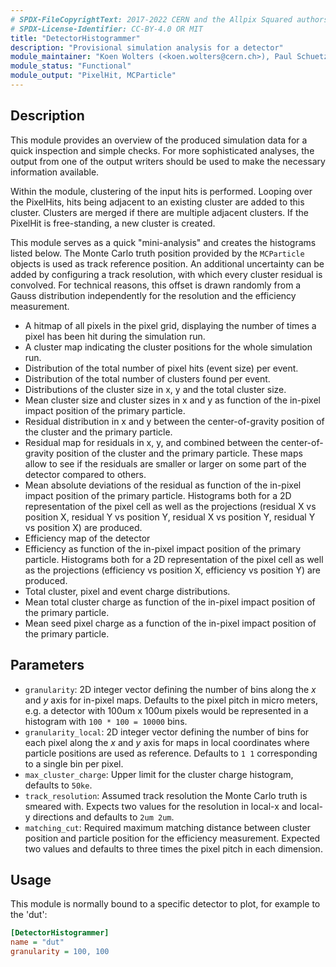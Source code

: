 ```yaml
---
# SPDX-FileCopyrightText: 2017-2022 CERN and the Allpix Squared authors
# SPDX-License-Identifier: CC-BY-4.0 OR MIT
title: "DetectorHistogrammer"
description: "Provisional simulation analysis for a detector"
module_maintainer: "Koen Wolters (<koen.wolters@cern.ch>), Paul Schuetze (<paul.schuetze@desy.de>), Simon Spannagel (<simon.spannagel@cern.ch>)"
module_status: "Functional"
module_output: "PixelHit, MCParticle"
---
```


## Description
This module provides an overview of the produced simulation data for a quick inspection and simple checks.
For more sophisticated analyses, the output from one of the output writers should be used to make the necessary information available.

Within the module, clustering of the input hits is performed.
Looping over the PixelHits, hits being adjacent to an existing cluster are added to this cluster.
Clusters are merged if there are multiple adjacent clusters.
If the PixelHit is free-standing, a new cluster is created.

This module serves as a quick "mini-analysis" and creates the histograms listed below.
The Monte Carlo truth position provided by the `MCParticle` objects is used as track reference position.
An additional uncertainty can be added by configuring a track resolution, with which every cluster residual is convolved.
For technical reasons, this offset is drawn randomly from a Gauss distribution independently for the resolution and the efficiency measurement.

* A hitmap of all pixels in the pixel grid, displaying the number of times a pixel has been hit during the simulation run.
* A cluster map indicating the cluster positions for the whole simulation run.
* Distribution of the total number of pixel hits (event size) per event.
* Distribution of the total number of clusters found per event.
* Distributions of the cluster size in x, y and the total cluster size.
* Mean cluster size and cluster sizes in x and y as function of the in-pixel impact position of the primary particle.
* Residual distribution in x and y between the center-of-gravity position of the cluster and the primary particle.
* Residual map for residuals in x, y, and combined between the center-of-gravity position of the cluster and the primary particle. These maps allow to see if the residuals are smaller or larger on some part of the detector compared to others.
* Mean absolute deviations of the residual as function of the in-pixel impact position of the primary particle. Histograms both for a 2D representation of the pixel cell as well as the projections (residual X vs position X, residual Y vs position Y, residual X vs position Y, residual Y vs position X) are produced.
* Efficiency map of the detector
* Efficiency as function of the in-pixel impact position of the primary particle. Histograms both for a 2D representation of the pixel cell as well as the projections (efficiency vs position X, efficiency vs position Y) are produced.
* Total cluster, pixel and event charge distributions.
* Mean total cluster charge as function of the in-pixel impact position of the primary particle.
* Mean seed pixel charge as a function  of the in-pixel impact position of the primary particle.

## Parameters

* `granularity`: 2D integer vector defining the number of bins along the *x* and *y* axis for in-pixel maps. Defaults to the pixel pitch in micro meters, e.g. a detector with 100um x 100um pixels would be represented in a histogram with `100 * 100 = 10000` bins.
* `granularity_local`: 2D integer vector defining the number of bins for each pixel along the *x* and *y* axis for maps in local coordinates where particle positions are used as reference. Defaults to `1 1` corresponding to a single bin per pixel.
* `max_cluster_charge`: Upper limit for the cluster charge histogram, defaults to `50ke`.
* `track_resolution`: Assumed track resolution the Monte Carlo truth is smeared with. Expects two values for the resolution in local-x and local-y directions and defaults to `2um 2um`.
* `matching_cut`: Required maximum matching distance between cluster position and particle position for the efficiency measurement. Expected two values and defaults to three times the pixel pitch in each dimension.

## Usage
This module is normally bound to a specific detector to plot, for example to the 'dut':

```ini
[DetectorHistogrammer]
name = "dut"
granularity = 100, 100
```
